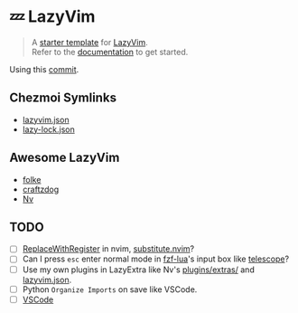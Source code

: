 # 💤 LazyVim

> A [starter template](https://github.com/LazyVim/starter) for [LazyVim](https://github.com/LazyVim/LazyVim).\
> Refer to the [documentation](https://lazyvim.github.io/installation) to get started.

Using this [commit](https://github.com/LazyVim/starter/commit/cb79b0e6a9d0ec81041150dc87fe47352a54a2ba).

## Chezmoi Symlinks

- [lazyvim.json](../../symlinks/lazyvim/lazy-lock.json)
- [lazy-lock.json](../../symlinks/lazyvim/lazyvim.json)

## Awesome LazyVim

- [folke](https://github.com/folke/dot/tree/master/nvim)
- [craftzdog](https://github.com/craftzdog/dotfiles-public/tree/master/.config/nvim)
- [Nv](https://github.com/appelgriebsch/Nv)

## TODO

- [ ] [ReplaceWithRegister](https://github.com/inkarkat/vim-ReplaceWithRegister) in nvim, [substitute.nvim](https://github.com/gbprod/substitute.nvim)?
- [ ] Can I press `esc` enter normal mode in [fzf-lua](https://github.com/ibhagwan/fzf-lua)'s input box like [telescope](https://github.com/nvim-telescope/telescope.nvim)?
- [ ] Use my own plugins in LazyExtra like Nv's [plugins/extras/](https://github.com/appelgriebsch/Nv/tree/main/lua/plugins/extras) and [lazyvim.json](https://github.com/appelgriebsch/Nv/blob/main/lazyvim.json).
- [ ] Python `Organize Imports` on save like VSCode.
- [ ] [VSCode](https://www.lazyvim.org/extras/vscode)
